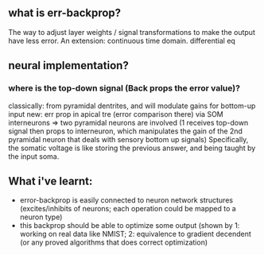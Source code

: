## what is err-backprop?
The way to adjust layer weights / signal transformations to make the output have less error.
An extension: continuous time domain. differential eq

## neural implementation?
### where is the top-down signal (Back props the error value)?
classically: from pyramidal dentrites, and will modulate gains for bottom-up input
new: err prop in apical tre (error comparison there) via SOM interneurons => two pyramidal neurons are involved (1 receives top-down signal then props to interneuron, which manipulates the gain of the 2nd pyramidal neuron that deals with sensory bottom up signals)
Specifically, the somatic voltage is like storing the previous answer, and being taught by the input soma.

## What i've learnt:
- error-backprop is easily connected to neuron network structures 
(excites/inhibits of neurons; each operation could be mapped to a neuron type)
- this backprop should be able to optimize some output 
(shown by 1: working on real data like NMIST; 2: equivalence to gradient decendent (or any proved algorithms that does correct optimization)


